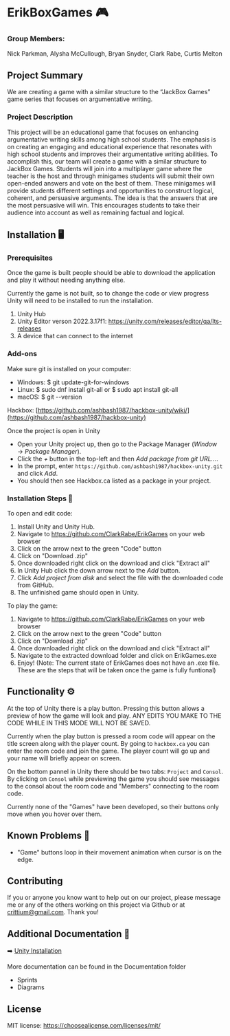 #  ErikBoxGames 🎮
###  Group Members: 
Nick Parkman, Alysha McCullough, Bryan Snyder, Clark Rabe, Curtis Melton

## Project Summary
We are creating a game with a similar structure to the “JackBox Games” game series that focuses on argumentative writing.

###  Project Description
This project will be an educational game that focuses on enhancing argumentative writing skills among high school students. The emphasis is on creating an engaging and educational experience that resonates with high school students and improves their argumentative writing abilities. To accomplish this, our team will create a game with a similar structure to JackBox Games. Students will join into a multiplayer game where the teacher is the host and through minigames students will submit their own open-ended answers and vote on the best of them. These minigames will provide students different settings and opportunities to construct logical, coherent, and persuasive arguments. The idea is that the answers that are the most persuasive will win. This encourages students to take their audience into account as well as remaining factual and logical. 

## Installation  🖥️
### Prerequisites
Once the game is built people should be able to download the application and play it without needing anything else. 

Currently the game is not built, so to change the code or view progress Unity will need to be installed to run the installation. 

1. Unity Hub
2. Unity Editor verson 2022.3.17f1: https://unity.com/releases/editor/qa/lts-releases
3. A device that can connect to the internet

### Add-ons
Make sure git is installed on your computer:

* Windows: $ git update-git-for-windows
* Linux: $ sudo dnf install git-all   or   $ sudo apt install git-all
* macOS: $ git --version

Hackbox: [https://github.com/ashbash1987/hackbox-unity/wiki/](https://github.com/ashbash1987/hackbox-unity)

Once the project is open in Unity 

* Open your Unity project up, then go to the Package Manager (_Window_ → _Package Manager_).
* Click the _+_ button in the top-left and then _Add package from git URL..._.
* In the prompt, enter `https://github.com/ashbash1987/hackbox-unity.git` and click _Add_.
* You should then see Hackbox.ca listed as a package in your project.


### Installation Steps 👣
To open and edit code:
1. Install Unity and Unity Hub.
2. Navigate to https://github.com/ClarkRabe/ErikGames on your web browser
3. Click on the arrow next to the green "Code" button
4.  Click on "Download .zip"
5. Once downloaded right click on the download and click "Extract all"
6. In Unity Hub click the down arrow next to the _Add_ button.
7. Click _Add project from disk_ and select the file with the downloaded code from GitHub.
8. The unfinished game should open in Unity.

To play the game:
1. Navigate to https://github.com/ClarkRabe/ErikGames on your web browser
2. Click on the arrow next to the green "Code" button
3. Click on "Download .zip"
4. Once downloaded right click on the download and click "Extract all"
5. Navigate to the extracted download folder and click on ErikGames.exe
6. Enjoy!
(Note: The current state of ErikGames does not have an .exe file. These are the steps that will be taken once the game is fully funtional)


## Functionality ⚙️
At the top of Unity there is a play button. Pressing this button allows a preview of how the game will look and play. ANY EDITS YOU MAKE TO THE CODE WHILE IN THIS MODE WILL NOT BE SAVED. 

Currently when the play button is pressed a room code will appear on the title screen along with the player count. By going to `hackbox.ca` you can enter the room code and join the game. The player count will go up and your name will briefly appear on screen. 

On the bottom pannel in Unity there should be two tabs: `Project` and `Consol`. By clicking on `Consol` while previewing the game you should see messages to the consol about the room code and "Members" connecting to the room code. 

Currently none of the "Games" have been developed, so their buttons only move when you hover over them. 

## Known Problems 🤔
* "Game" buttons loop in their movement animation when cursor is on the edge.

## Contributing
If you or anyone you know want to help out on our project, please message me or any of the others working on this project via Github or at crittium@gmail.com.
Thank you!


## Additional Documentation 📰

➡️ <a href= "https://unity.com/download" rel = "nofollow">Unity Installation <a/>

More documentation can be found in the Documentation folder
* Sprints
* Diagrams

## License

MIT license: <https://choosealicense.com/licenses/mit/>

